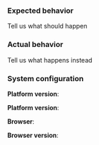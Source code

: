 ### Expected behavior
Tell us what should happen

### Actual behavior
Tell us what happens instead

### System configuration
**Platform version**:

**Platform version**:

**Browser**:

**Browser version**:

